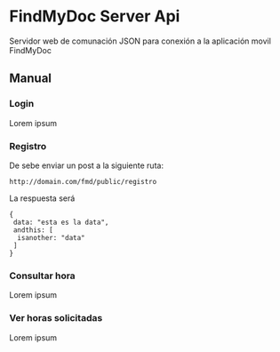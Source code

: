 # FindMyDoc Server Api
Servidor web de comunación JSON para conexión a la aplicación movil FindMyDoc

## Manual

### Login

Lorem ipsum


### Registro

De sebe enviar un post a la siguiente ruta: 

`http://domain.com/fmd/public/registro`

La respuesta será
```[javascript]
{
 data: "esta es la data",
 andthis: [
  isanother: "data"
 ]
}
```

### Consultar hora

Lorem ipsum

### Ver horas solicitadas

Lorem ipsum

